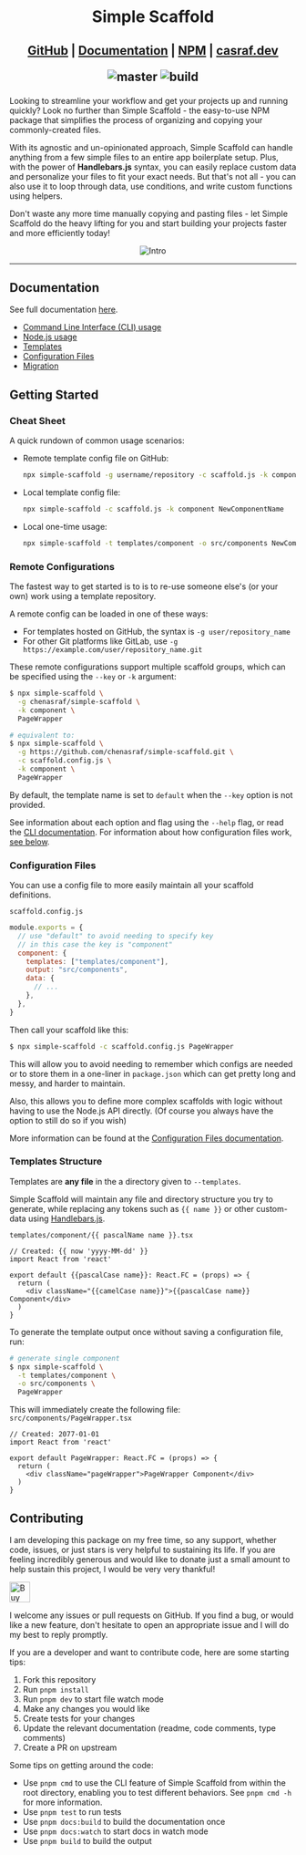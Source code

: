 <h1 align="center">Simple Scaffold</h1>

<h2 align="center">

[GitHub](https://github.com/chenasraf/simple-scaffold) |
[Documentation](https://chenasraf.github.io/simple-scaffold) |
[NPM](https://npmjs.com/package/simple-scaffold) | [casraf.dev](https://casraf.dev)

![master](https://img.shields.io/github/package-json/v/chenasraf/simple-scaffold/master?label=master)
![build](https://img.shields.io/github/actions/workflow/status/chenasraf/simple-scaffold/release.yml?branch=master)

</h2>

Looking to streamline your workflow and get your projects up and running quickly? Look no further
than Simple Scaffold - the easy-to-use NPM package that simplifies the process of organizing and
copying your commonly-created files.

With its agnostic and un-opinionated approach, Simple Scaffold can handle anything from a few simple
files to an entire app boilerplate setup. Plus, with the power of **Handlebars.js** syntax, you can
easily replace custom data and personalize your files to fit your exact needs. But that's not all -
you can also use it to loop through data, use conditions, and write custom functions using helpers.

Don't waste any more time manually copying and pasting files - let Simple Scaffold do the heavy
lifting for you and start building your projects faster and more efficiently today!

<div align="center">

![Intro](https://chenasraf.github.io/simple-scaffold/img/intro.gif)

</div>

---

## Documentation

See full documentation [here](https://chenasraf.github.io/simple-scaffold).

- [Command Line Interface (CLI) usage](https://chenasraf.github.io/simple-scaffold/docs/usage/cli)
- [Node.js usage](https://chenasraf.github.io/simple-scaffold/docs/usage/node)
- [Templates](https://chenasraf.github.io/simple-scaffold/docs/usage/templates)
- [Configuration Files](https://chenasraf.github.io/simple-scaffold/docs/usage/configuration_files)
- [Migration](https://chenasraf.github.io/simple-scaffold/docs/usage/migration)

## Getting Started

### Cheat Sheet

A quick rundown of common usage scenarios:

- Remote template config file on GitHub:

  ```sh
  npx simple-scaffold -g username/repository -c scaffold.js -k component NewComponentName
  ```

- Local template config file:

  ```sh
  npx simple-scaffold -c scaffold.js -k component NewComponentName
  ```

- Local one-time usage:

  ```sh
  npx simple-scaffold -t templates/component -o src/components NewComponentName
  ```

### Remote Configurations

The fastest way to get started is to is to re-use someone else's (or your own) work using a template
repository.

A remote config can be loaded in one of these ways:

- For templates hosted on GitHub, the syntax is `-g user/repository_name`
- For other Git platforms like GitLab, use `-g https://example.com/user/repository_name.git`

These remote configurations support multiple scaffold groups, which can be specified using the
`--key` or `-k` argument:

```sh
$ npx simple-scaffold \
  -g chenasraf/simple-scaffold \
  -k component \
  PageWrapper

# equivalent to:
$ npx simple-scaffold \
  -g https://github.com/chenasraf/simple-scaffold.git \
  -c scaffold.config.js \
  -k component \
  PageWrapper
```

By default, the template name is set to `default` when the `--key` option is not provided.

See information about each option and flag using the `--help` flag, or read the
[CLI documentation](https://chenasraf.github.io/simple-scaffold/docs/usage/cli). For information
about how configuration files work, [see below](#configuration-files).

### Configuration Files

You can use a config file to more easily maintain all your scaffold definitions.

`scaffold.config.js`

```js
module.exports = {
  // use "default" to avoid needing to specify key
  // in this case the key is "component"
  component: {
    templates: ["templates/component"],
    output: "src/components",
    data: {
      // ...
    },
  },
}
```

Then call your scaffold like this:

```sh
$ npx simple-scaffold -c scaffold.config.js PageWrapper
```

This will allow you to avoid needing to remember which configs are needed or to store them in a
one-liner in `package.json` which can get pretty long and messy, and harder to maintain.

Also, this allows you to define more complex scaffolds with logic without having to use the Node.js
API directly. (Of course you always have the option to still do so if you wish)

More information can be found at the
[Configuration Files documentation](https://chenasraf.github.io/simple-scaffold/docs/usage/configuration_files).

### Templates Structure

Templates are **any file** in the a directory given to `--templates`.

Simple Scaffold will maintain any file and directory structure you try to generate, while replacing
any tokens such as `{{ name }}` or other custom-data using
[Handlebars.js](https://handlebarsjs.com/).

`templates/component/{{ pascalName name }}.tsx`

```tsx
// Created: {{ now 'yyyy-MM-dd' }}
import React from 'react'

export default {{pascalCase name}}: React.FC = (props) => {
  return (
    <div className="{{camelCase name}}">{{pascalCase name}} Component</div>
  )
}
```

To generate the template output once without saving a configuration file, run:

```sh
# generate single component
$ npx simple-scaffold \
  -t templates/component \
  -o src/components \
  PageWrapper
```

This will immediately create the following file: `src/components/PageWrapper.tsx`

```tsx
// Created: 2077-01-01
import React from 'react'

export default PageWrapper: React.FC = (props) => {
  return (
    <div className="pageWrapper">PageWrapper Component</div>
  )
}
```

## Contributing

I am developing this package on my free time, so any support, whether code, issues, or just stars is
very helpful to sustaining its life. If you are feeling incredibly generous and would like to donate
just a small amount to help sustain this project, I would be very very thankful!

<a href='https://ko-fi.com/casraf' target='_blank'>
  <img
    height='36'
    src='https://cdn.ko-fi.com/cdn/kofi1.png?v=3'
    alt='Buy Me a Coffee at ko-fi.com' 
  />
</a>

I welcome any issues or pull requests on GitHub. If you find a bug, or would like a new feature,
don't hesitate to open an appropriate issue and I will do my best to reply promptly.

If you are a developer and want to contribute code, here are some starting tips:

1. Fork this repository
2. Run `pnpm install`
3. Run `pnpm dev` to start file watch mode
4. Make any changes you would like
5. Create tests for your changes
6. Update the relevant documentation (readme, code comments, type comments)
7. Create a PR on upstream

Some tips on getting around the code:

- Use `pnpm cmd` to use the CLI feature of Simple Scaffold from within the root directory, enabling
  you to test different behaviors. See `pnpm cmd -h` for more information.
- Use `pnpm test` to run tests
- Use `pnpm docs:build` to build the documentation once
- Use `pnpm docs:watch` to start docs in watch mode
- Use `pnpm build` to build the output
